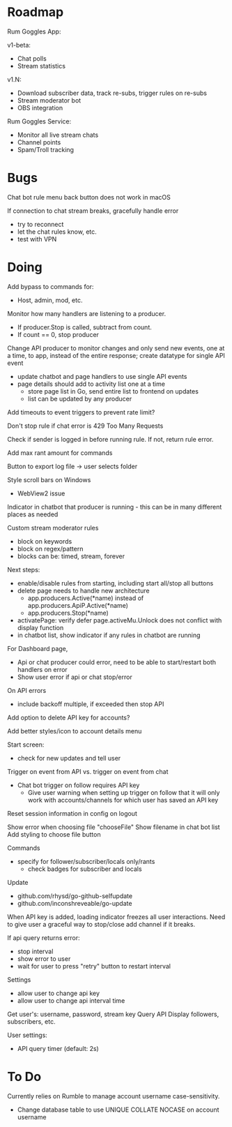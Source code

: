 # Roadmap

Rum Goggles App:

v1-beta:
- Chat polls
- Stream statistics

v1.N:
- Download subscriber data, track re-subs, trigger rules on re-subs
- Stream moderator bot
- OBS integration

Rum Goggles Service:
- Monitor all live stream chats
- Channel points
- Spam/Troll tracking

# Bugs

Chat bot rule menu back button does not work in macOS

If connection to chat stream breaks, gracefully handle error
- try to reconnect
- let the chat rules know, etc.
- test with VPN

# Doing

Add bypass to commands for:
- Host, admin, mod, etc.

Monitor how many handlers are listening to a producer.
- If producer.Stop is called, subtract from count.
- If count == 0, stop producer

Change API producer to monitor changes and only send new events, one at a time, to app, instead of the entire response; create datatype for single API event
- update chatbot and page handlers to use single API events
- page details should add to activity list one at a time
    - store page list in Go, send entire list to frontend on updates
    - list can be updated by any producer

Add timeouts to event triggers to prevent rate limit?

Don't stop rule if chat error is 429 Too Many Requests

Check if sender is logged in before running rule. If not, return rule error.

Add max rant amount for commands

Button to export log file -> user selects folder

Style scroll bars on Windows
- WebView2 issue

Indicator in chatbot that producer is running
    - this can be in many different places as needed

Custom stream moderator rules
- block on keywords
- block on regex/pattern
- blocks can be: timed, stream, forever

Next steps:
- enable/disable rules from starting, including start all/stop all buttons
- delete page needs to handle new architecture
    - app.producers.Active(*name) instead of app.producers.ApiP.Active(*name)
    - app.producers.Stop(*name)
- activatePage: verify defer page.activeMu.Unlock does not conflict with display function
- in chatbot list, show indicator if any rules in chatbot are running

For Dashboard page,
- Api or chat producer could error, need to be able to start/restart both handlers on error
- Show user error if api or chat stop/error

On API errors
- include backoff multiple, if exceeded then stop API

Add option to delete API key for accounts?

Add better styles/icon to account details menu

Start screen:
- check for new updates and tell user

Trigger on event from API vs. trigger on event from chat
- Chat bot trigger on follow requires API key
    - Give user warning when setting up trigger on follow that it will only work with accounts/channels for which user has saved an API key

Reset session information in config on logout

Show error when choosing file "chooseFile"
Show filename in chat bot list
Add styling to choose file button

Commands
- specify for follower/subscriber/locals only/rants
    - check badges for subscriber and locals

Update
- github.com/rhysd/go-github-selfupdate
- github.com/inconshreveable/go-update

When API key is added, loading indicator freezes all user interactions. Need to give user a graceful way to stop/close add channel if it breaks.

If api query returns error:
- stop interval
- show error to user
- wait for user to press "retry" button to restart interval

Settings
- allow user to change api key
- allow user to change api interval time

Get user's: username, password, stream key
Query API
Display followers, subscribers, etc.

User settings:
- API query timer (default: 2s)

# To Do

Currently relies on Rumble to manage account username case-sensitivity.
- Change database table to use UNIQUE COLLATE NOCASE on account username